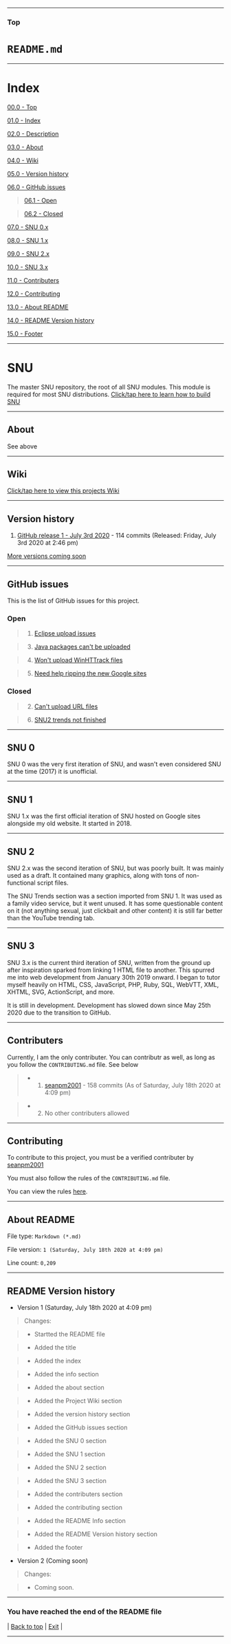
***

### Top

# `README.md`

***

# Index

[00.0 - Top](#Top)

[01.0 - Index](#Index)

[02.0 - Description](#SNU)

[03.0 - About](#About)

[04.0 - Wiki](#Wiki)

[05.0 - Version history](#Version-history)

[06.0 - GitHub issues](#GitHub-issues)

> [06.1 - Open](#Open)

> [06.2 - Closed](#Closed)

[07.0 - SNU 0.x](#SNU-0)

[08.0 - SNU 1.x](#SNU-1)

[09.0 - SNU 2.x](#SNU-2)

[10.0 - SNU 3.x](#SNU-3)

[11.0 - Contributers](#Contributers)

[12.0 - Contributing](#Contributing)

[13.0 - About README](#About-README)

[14.0 - README Version history](#README-Version-history)

[15.0 - Footer](#You-have-reached-the-end-of-the-README-file)

***

# SNU
The master SNU repository, the root of all SNU modules. This module is required for most SNU distributions. [Click/tap here to learn how to build SNU](https://gist.github.com/seanpm2001/745564a46186888e829fdeb9cda584de)

***

## About

See above

***

## Wiki

[Click/tap here to view this projects Wiki](https://github.com/seanpm2001/SNU/wiki)

***

## Version history

1. [GitHub release 1 - July 3rd 2020](https://github.com/seanpm2001/SNU/releases/tag/v1.0g_alpha1.0) - 114 commits (Released: Friday, July 3rd 2020 at 2:46 pm)

[More versions coming soon](https://github.com/seanpm2001/SNU/releases/)

***

## GitHub issues

This is the list of GitHub issues for this project.

### Open

> 1. [Eclipse upload issues](https://github.com/seanpm2001/SNU/issues/1/)

> 3. [Java packages can't be uploaded](https://github.com/seanpm2001/SNU/issues/3/)

> 4. [Won't upload WinHTTrack files](https://github.com/seanpm2001/SNU/issues/4/)

> 5. [Need help ripping the new Google sites](https://github.com/seanpm2001/SNU/issues/5/)

### Closed

> 2. [Can't upload URL files](https://github.com/seanpm2001/SNU/issues/2)

> 6. [SNU2 trends not finished](https://github.com/seanpm2001/SNU/issues/6)

***

## SNU 0

SNU 0 was the very first iteration of SNU, and wasn't even considered SNU at the time (2017) it is unofficial.

***

## SNU 1

SNU 1.x was the first official iteration of SNU hosted on Google sites alongside my old website. It started in 2018.

***

## SNU 2

SNU 2.x was the second iteration of SNU, but was poorly built. It was mainly used as a draft. It contained many graphics, along with tons of non-functional script files.

The SNU Trends section was a section imported from SNU 1. It was used as a family video service, but it went unused. It has some questionable content on it (not anything sexual, just clickbait and other content) it is still far better than the YouTube trending tab.

***

## SNU 3

SNU 3.x is the current third iteration of  SNU, written from the ground up after inspiration sparked from linking 1 HTML file to another. This spurred me into web development from January 30th 2019 onward. I began to tutor myself heavily on HTML, CSS, JavaScript, PHP, Ruby, SQL, WebVTT, XML, XHTML, SVG, ActionScript, and more.

It is still in development. Development has slowed down since May 25th 2020 due to the transition to GitHub.

***

## Contributers

Currently, I am the only contributer. You can contributr as well, as long as you follow the `CONTRIBUTING.md` file. See below

> * 1. [seanpm2001](https://github.com/seanpm2001/) - 158 commits (As of Saturday, July 18th 2020 at 4:09 pm)

> * 2. No other contributers allowed

***

## Contributing

To contribute to this project, you must be a verified contributer by [seanpm2001](https://github.com/seanpm2001/)

You must also follow the rules of the `CONTRIBUTING.md` file.

You can view the rules [here](https://github.com/seanpm2001/SNU/blob/master/CONTRIBUTING.md).


***

## About README

File type: `Markdown (*.md)`

File version: `1 (Saturday, July 18th 2020 at 4:09 pm)`

Line count: `0,209`

***

## README Version history

* Version 1 (Saturday, July 18th 2020 at 4:09 pm)

> Changes:

> * Startted the README file

> * Added the title

> * Added the index

> * Added the info section

> * Added the about section

> * Added the Project Wiki section

> * Added the version history section

> * Added the GitHub issues section

> * Added the SNU 0 section

> * Added the SNU 1 section

> * Added the SNU 2 section

> * Added the SNU 3 section

> * Added the contributers section

> * Added the contributing section

> * Added the README Info section

> * Added the README Version history section

> * Added the footer

* Version 2 (Coming soon)

> Changes:

> * Coming soon.

***

### You have reached the end of the README file

| [Back to top](#Top) | [Exit](https://github.com) |

***
